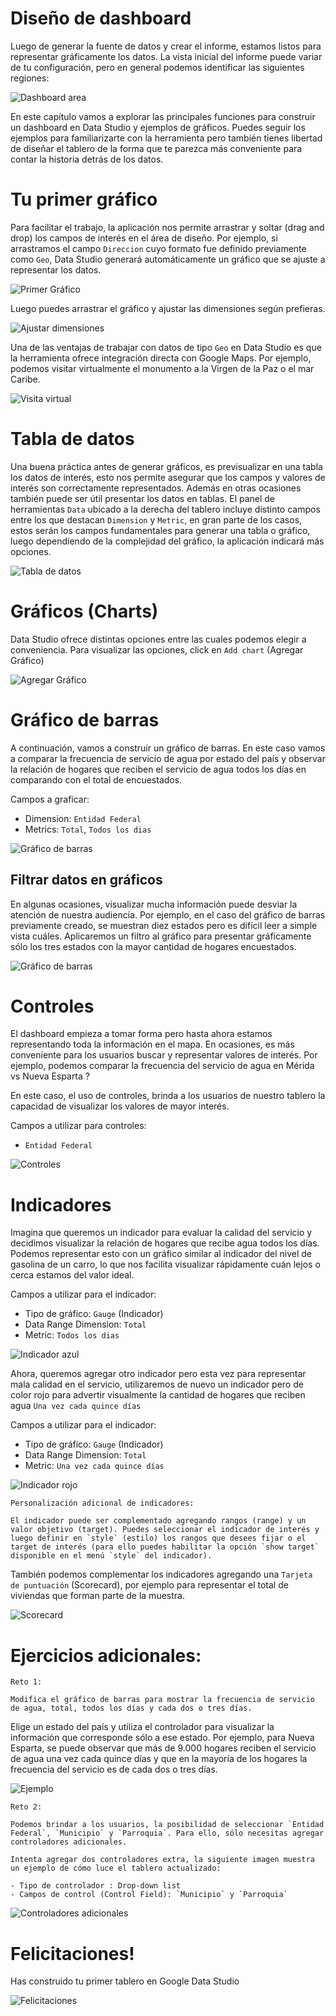 # Diseño de dashboard


Luego de generar la fuente de datos y crear el informe, estamos listos para representar gráficamente los datos. La vista inicial del informe puede variar de tu configuración, pero en general podemos identificar las siguientes regiones:


![Dashboard area](assets/dashboard_area.jpg)


En este capítulo vamos a explorar las principales funciones para construir un dashboard en Data Studio y ejemplos de gráficos. Puedes seguir los ejemplos para familiarizarte con la herramienta pero también tienes libertad de diseñar el tablero de la forma que te parezca más conveniente para contar la historia detrás de los datos.


# Tu primer gráfico


Para facilitar el trabajo, la aplicación nos permite arrastrar y soltar (drag and drop) los campos de interés en el área de diseño. Por ejemplo, si arrastramos el campo `Direccion` cuyo formato fue definido previamente como `Geo`, Data Studio generará automáticamente un gráfico que se ajuste a representar los datos.


![Primer Gráfico](assets/primer_grafico.gif)


Luego puedes arrastrar el gráfico y ajustar las dimensiones según prefieras.


![Ajustar dimensiones](assets/arrastrar_ajustar.gif)


Una de las ventajas de trabajar con datos de tipo `Geo` en Data Studio es que la herramienta ofrece integración directa con Google Maps. Por ejemplo, podemos visitar virtualmente el monumento a la Virgen de la Paz o el mar Caribe.

![Visita virtual](assets/visita_virtual.gif)


# Tabla de datos


Una buena práctica antes de generar gráficos, es previsualizar en una tabla los datos de interés, esto nos permite asegurar que los campos y valores de interés son correctamente representados. Además en otras ocasiones también puede ser útil presentar los datos en tablas. El panel de herramientas `Data` ubicado a la derecha del tablero incluye distinto campos entre los que destacan `Dimension` y `Metric`, en gran parte de los casos, estos serán los campos fundamentales para generar una tabla o gráfico, luego dependiendo de la complejidad del gráfico, la aplicación indicará más opciones.


![Tabla de datos](assets/crear_tabla.gif)


# Gráficos (Charts)


Data Studio ofrece distintas opciones entre las cuales podemos elegir a conveniencia. Para visualizar las opciones, click en `Add chart` (Agregar Gráfico)


![Agregar Gráfico](assets/add_chart.gif)


# Gráfico de barras


A continuación, vamos a construir un gráfico de barras. En este caso vamos a comparar la frecuencia de servicio de agua por estado del país y observar la relación de hogares que reciben el servicio de agua todos los días en comparando con el total de encuestados.

Campos a graficar:

- Dimension: `Entidad Federal`
- Metrics: `Total`, `Todos los dias`


![Gráfico de barras](assets/grafico_barras.gif)


## Filtrar datos en gráficos

En algunas ocasiones, visualizar mucha información puede desviar la atención de nuestra audiencia. Por ejemplo, en el caso del gráfico de barras previamente creado, se muestran diez estados pero es difícil leer a simple vista cuáles. Aplicaremos un filtro al gráfico para presentar gráficamente sólo los tres estados con la mayor cantidad de hogares encuestados.


![Gráfico de barras](assets/filtro_grafico_barras.gif)


# Controles


El dashboard empieza a tomar forma pero hasta ahora estamos representando toda la información en el mapa. En ocasiones, es más conveniente para los usuarios buscar y representar valores de interés. Por ejemplo, podemos comparar la frecuencia del servicio de agua en Mérida vs Nueva Esparta ?

En este caso, el uso de controles, brinda a los usuarios de nuestro tablero la capacidad de visualizar los valores de mayor interés.

Campos a utilizar para controles:

- `Entidad Federal`

![Controles](assets/controles.gif)


# Indicadores


Imagina que queremos un indicador para evaluar la calidad del servicio y decidimos visualizar la relación de hogares que recibe agua todos los días. Podemos representar esto con un gráfico similar al indicador del nivel de gasolina de un carro, lo que nos facilita visualizar rápidamente cuán lejos o cerca estamos del valor ideal.

Campos a utilizar para el indicador:

- Tipo de gráfico: `Gauge` (Indicador)
- Data Range Dimension: `Total`
- Metric: `Todos los dias` 

![Indicador azul](assets/indicador.gif)

Ahora, queremos agregar otro indicador pero esta vez para representar mala calidad en el servicio, utilizaremos de nuevo un indicador pero de color rojo para advertir visualmente la cantidad de hogares que reciben agua `Una vez cada quince días`

Campos a utilizar para el indicador:

- Tipo de gráfico: `Gauge` (Indicador)
- Data Range Dimension: `Total`
- Metric: `Una vez cada quince días` 

![Indicador rojo](assets/indicador_rojo.gif)

````
Personalización adicional de indicadores:

El indicador puede ser complementado agregando rangos (range) y un valor objetivo (target). Puedes seleccionar el indicador de interés y luego definir en `style` (estilo) los rangos que desees fijar o el target de interés (para ello puedes habilitar la opción `show target` disponible en el menú `style` del indicador).
````

También podemos complementar los indicadores agregando una `Tarjeta de puntuación` (Scorecard), por ejemplo para representar el total de viviendas que forman parte de la muestra.


![Scorecard](assets/scorecard.gif)


# Ejercicios adicionales:

```
Reto 1:

Modifica el gráfico de barras para mostrar la frecuencia de servicio de agua, total, todos los días y cada dos o tres días.
```

Elige un estado del país y utiliza el controlador para visualizar la información que corresponde sólo a ese estado. Por ejemplo, para Nueva Esparta, se puede observar que más de 9.000 hogares reciben el servicio de agua una vez cada quince días y que en la mayoría de los hogares la frecuencia del servicio es de cada dos o tres días.  

![Ejemplo](assets/indicadores_nueva_esparta.JPG)

````
Reto 2:

Podemos brindar a los usuarios, la posibilidad de seleccionar `Entidad Federal`, `Municipio` y `Parroquia`. Para ello, sólo necesitas agregar controladores adicionales.

Intenta agregar dos controladores extra, la siguiente imagen muestra un ejemplo de cómo luce el tablero actualizado:

- Tipo de controlador : Drop-down list
- Campos de control (Control Field): `Municipio` y `Parroquia`
````

![Controladores adicionales](assets/controladores_adicionales.JPG)

# Felicitaciones!

Has construido tu primer tablero en Google Data Studio

![Felicitaciones](https://media.giphy.com/media/fvT39aAmEvCJi3Bgsf/giphy.gif)













